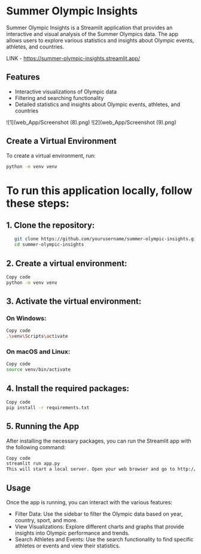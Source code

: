 # Summer Olympic Insights

Summer Olympic Insights is a Streamlit application that provides an interactive and visual analysis of the Summer Olympics data. The app allows users to explore various statistics and insights about Olympic events, athletes, and countries.

LINK - https://summer-olympic-insights.streamlit.app/

## Features

- Interactive visualizations of Olympic data
- Filtering and searching functionality
- Detailed statistics and insights about Olympic events, athletes, and countries

![1](web_App/Screenshot (8).png)
![2](web_App/Screenshot (9).png)

## Create a Virtual Environment

To create a virtual environment, run:

```bash
python -m venv venv
```

# To run this application locally, follow these steps:

## 1. **Clone the repository:**


```bash
   git clone https://github.com/yourusername/summer-olympic-insights.git
   cd summer-olympic-insights
```
## 2. Create a virtual environment:


```bash
Copy code
python -m venv venv
```
## 3. Activate the virtual environment:

### On Windows:

```bash
Copy code
.\venv\Scripts\activate
```
### On macOS and Linux:

```bash
Copy code
source venv/bin/activate
```
## 4. Install the required packages:

```bash
Copy code
pip install -r requirements.txt
```
## 5. Running the App
After installing the necessary packages, you can run the Streamlit app with the following command:

```bash
Copy code
streamlit run app.py
This will start a local server. Open your web browser and go to http://localhost:8501 to view the app.
```
## Usage
Once the app is running, you can interact with the various features:

- Filter Data: Use the sidebar to filter the Olympic data based on year, country, sport, and more.
- View Visualizations: Explore different charts and graphs that provide insights into Olympic performance and trends.
- Search Athletes and Events: Use the search functionality to find specific athletes or events and view their statistics.
